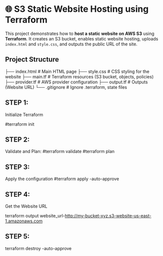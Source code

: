 # 🌐 S3 Static Website Hosting using Terraform

This project demonstrates how to **host a static website on AWS S3** using **Terraform**. 
It creates an S3 bucket, enables static website hosting, uploads `index.html` and `style.css`, and outputs the public URL of the site.

##  Project Structure
├── index.html # Main HTML page
├── style.css # CSS styling for the website
├── main.tf # Terraform resources (S3 bucket, objects, policies)
├── provider.tf # AWS provider configuration
├── output.tf # Outputs (Website URL)
└── .gitignore # Ignore .terraform, state files

## STEP 1:
Initialize Terraform

#terraform init

## STEP 2:
Validate and Plan:
#terraform validate
#terraform plan

## STEP 3:
Apply the configuration
#terraform apply -auto-approve

## STEP 4:
Get the Website URL

terraform output website_url-http://my-bucket-xyz.s3-website-us-east-1.amazonaws.com

## STEP 5:
terraform destroy -auto-approve
